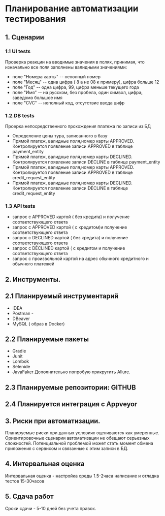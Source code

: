 
# Планирование автоматизации тестирования
## 1. Cценарии
### 1.1 UI tests
Проверка реакции на вводимые значения в полях, принимая, что изначально все поля заполнены валидными значениями:
- поле "Номера карты" -- неполный номер
- поле "Месяц" -- одна цифра ( 8 а не 08 к примеру), цифра больше 12
- поле "Год" -- одна цифра, 99, цифра меньше текущего года
- поле "Имя" -- на русском, без пробела, один символ, цифра, заведомо большое имя
- поле "CVC" -- неполный код, отсутствие ввода цифр

### 1.2.DB tests
Проерка непосредственного прохождения платежа по записи из БД
- Определение цены тура, записанного в базу
- Прямой платеж, валидные поля,номер карты АPPROVED. Контролируется появление записи APPROVED в таблице payment_entity
- Прямой платеж, валидные поля,номер карты DECLINED. Контролируется появление записи DECLINE в таблице payment_entity
- Прямой платеж, валидные поля,номер карты АPPROVED. Контролируется появление записи APPROVED в таблице credit_request_entity
- Прямой платеж, валидные поля,номер карты DECLINED. Контролируется появление записи DECLINE в таблице credit_request_entity 

### 1.3 API tests
- запрос c APPROVED картой ( без кредита) и получение соответствующего ответа
- запрос c APPROVED картой ( с кредитом)и получение соответствующего ответа
- запрос c DECLINED картой ( без кредита) и получение соответствующего ответа
- запрос c DECLINED картой ( с кредитом и получение соответствующего ответа
- запрос с произвольной картой на адрес обычного кредитного и обычного платежей
 
## 2. Инструменты.
## 2.1 Планируемый инструментарий
- IDEA 
- Postman -
- DBeaver
- MySQL ( образ в Docker)
## 2.2 Планируемые пакеты 
- Gradle
- Junit
- Lombok
- Selenide
- JavaFaker
Дополнительно попробую прикрутить Allure.
## 2.3 Планируемые репозитории: GITHUB
## 2.4 Планируется интеграция с Appveyor

## 3. Риски при автоматизации.
Планируемые риски при данных условиях оцениваются как умеренные. 
Ориентировочные сценарии автоматизации не обещают серьезных сложностей. Потенциальной проблемой может стать момент обмена приложения с сервисом и связанные с этим записи в БД. 

## 4. Интервальная оценка
Интервальная оценка - настройка среды 1.5-2часа
написание и отладка тестов 15-30часов

## 5. Сдача работ
Сроки сдачи - 5-10 дней без учета правок. 
